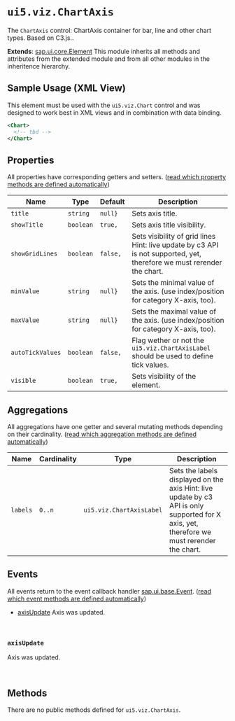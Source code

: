# `ui5.viz.ChartAxis`
The <code>ChartAxis</code> control: ChartAxis container for bar, line and other chart types. Based on C3.js..

**Extends**: [sap.ui.core.Element](https://openui5.hana.ondemand.com/#/api/sap.ui.core.Element) This module inherits all methods and attributes from the extended module and from all other modules in the inheritence hierarchy.

## Sample Usage (XML View)
This element must be used with the <code>ui5.viz.Chart</code> control and was designed to work best in XML views and in combination with data binding.
```xml
<Chart>
  <!-- tbd -->
</Chart>
```

## Properties
All properties have corresponding getters and setters. ([read which property methods are defined automatically](https://sapui5.hana.ondemand.com/#/api/sap.ui.base.ManagedObject))

| Name | Type | Default | Description |
| --- | --- | --- | --- |
| `title` | `string` | `null}` | Sets axis title. |
| `showTitle` | `boolean` | `true,` | Sets axis title visibility. |
| `showGridLines` | `boolean` | `false,` | Sets visibility of grid lines Hint: live update by c3 API is not supported, yet, therefore we must rerender the chart. |
| `minValue` | `string` | `null}` | Sets the minimal value of the axis. (use index/position for category X-axis, too). |
| `maxValue` | `string` | `null}` | Sets the maximal value of the axis. (use index/position for category X-axis, too). |
| `autoTickValues` | `boolean` | `false,` | Flag wether or not the <code>ui5.viz.ChartAxisLabel</code> should be used to define tick values. |
| `visible` | `boolean` | `true,` | Sets visibility of the element. |

## Aggregations
All aggregations have one getter and several mutating methods depending on their cardinality. ([read which aggregation methods are defined automatically](https://sapui5.hana.ondemand.com/#/api/sap.ui.base.ManagedObject))

| Name | Cardinality | Type | Description |
| --- | --- | --- | --- |
| `labels` | `0..n` | `ui5.viz.ChartAxisLabel` | Sets the labels displayed on the axis Hint: live update by c3 API is only supported for X axis, yet, therefore we must rerender the chart. |

## Events
All events return to the event callback handler [sap.ui.base.Event](https://openui5.hana.ondemand.com/#/api/sap.ui.base.Event). ([read which event methods are defined automatically](https://sapui5.hana.ondemand.com/#/api/sap.ui.base.ManagedObject))
* <a href="#axisUpdate">axisUpdate</a> Axis was updated.

<br/>

<a name="axisUpdate"></a>

### `axisUpdate`
Axis was updated. 

<br/>


## Methods
There are no public methods defined for `ui5.viz.ChartAxis`.

<br/>


